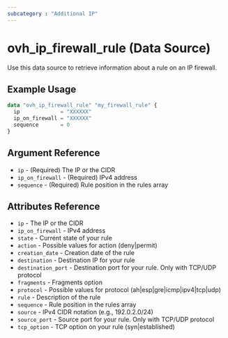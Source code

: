 ```yaml
---
subcategory : "Additional IP"
---
```


# ovh_ip_firewall_rule (Data Source)

Use this data source to retrieve information about a rule on an IP firewall.

## Example Usage

```terraform
data "ovh_ip_firewall_rule" "my_firewall_rule" {
  ip             = "XXXXXX"
  ip_on_firewall = "XXXXXX"
  sequence       = 0
}
```

## Argument Reference

* `ip` - (Required) The IP or the CIDR
* `ip_on_firewall` - (Required) IPv4 address
* `sequence` - (Required) Rule position in the rules array

## Attributes Reference

* `ip` - The IP or the CIDR
* `ip_on_firewall` - IPv4 address
* `state` - Current state of your rule
* `action` - Possible values for action (deny|permit)
* `creation_date` - Creation date of the rule
* `destination` - Destination IP for your rule
* `destination_port` - Destination port for your rule. Only with TCP/UDP protocol
* `fragments` - Fragments option
* `protocol` - Possible values for protocol (ah|esp|gre|icmp|ipv4|tcp|udp)
* `rule` - Description of the rule
* `sequence` - Rule position in the rules array
* `source` - IPv4 CIDR notation (e.g., 192.0.2.0/24)
* `source_port` - Source port for your rule. Only with TCP/UDP protocol
* `tcp_option` - TCP option on your rule (syn|established)
